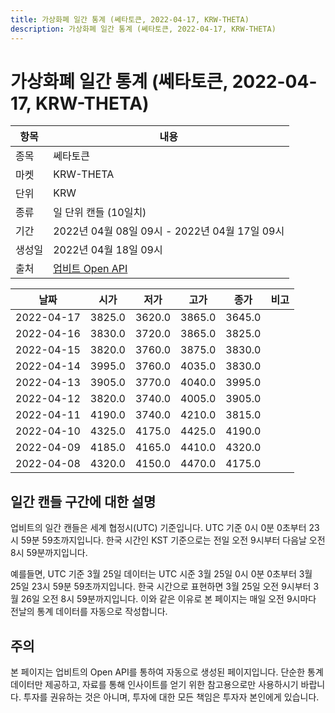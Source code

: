 ```yaml
---
title: 가상화폐 일간 통계 (쎄타토큰, 2022-04-17, KRW-THETA)
description: 가상화폐 일간 통계 (쎄타토큰, 2022-04-17, KRW-THETA)
---
```



가상화폐 일간 통계 (쎄타토큰, 2022-04-17, KRW-THETA)
===

|항목|내용|
|--|--|
|종목|쎄타토큰|
|마켓|KRW-THETA|
|단위|KRW|
|종류|일 단위 캔들 (10일치)|
|기간|2022년 04월 08일 09시 - 2022년 04월 17일 09시|
|생성일|2022년 04월 18일 09시|
|출처|[업비트 Open API](https://docs.upbit.com)|


|날짜|시가|저가|고가|종가|비고|
|--|--|--|--|--|--|
|2022-04-17|3825.0|3620.0|3865.0|3645.0|    |
|2022-04-16|3830.0|3720.0|3865.0|3825.0|    |
|2022-04-15|3820.0|3760.0|3875.0|3830.0|    |
|2022-04-14|3995.0|3760.0|4035.0|3830.0|    |
|2022-04-13|3905.0|3770.0|4040.0|3995.0|    |
|2022-04-12|3820.0|3740.0|4005.0|3905.0|    |
|2022-04-11|4190.0|3740.0|4210.0|3815.0|    |
|2022-04-10|4325.0|4175.0|4425.0|4190.0|    |
|2022-04-09|4185.0|4165.0|4410.0|4320.0|    |
|2022-04-08|4320.0|4150.0|4470.0|4175.0|    |


일간 캔들 구간에 대한 설명
---


업비트의 일간 캔들은 세계 협정시(UTC) 기준입니다. 
UTC 기준 0시 0분 0초부터 23시 59분 59초까지입니다. 
한국 시간인 KST 기준으로는 전일 오전 9시부터 다음날 오전 8시 59분까지입니다. 


예를들면, UTC 기준 3월 25일 데이터는 UTC 시준 3월 25일 0시 0분 0초부터 3월 25일 23시 59분 59초까지입니다. 
한국 시간으로 표현하면 3월 25일 오전 9시부터 3월 26일 오전 8시 59분까지입니다. 
이와 같은 이유로 본 페이지는 매일 오전 9시마다 전날의 통계 데이터를 자동으로 작성합니다. 


주의
---


본 페이지는 업비트의 Open API를 통하여 자동으로 생성된 페이지입니다. 
단순한 통계 데이터만 제공하고, 자료를 통해 인사이트를 얻기 위한 참고용으로만 사용하시기 바랍니다. 
투자를 권유하는 것은 아니며, 투자에 대한 모든 책임은 투자자 본인에게 있습니다. 
